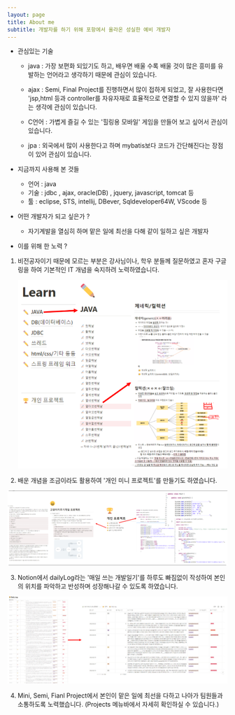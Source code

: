 ```yaml
---
layout: page
title: About me
subtitle: 개발자를 하기 위해 포항에서 올라온 성실한 예비 개발자
---
```

- 관심있는 기술 

  - java : 가장 보편화 되있기도 하고, 배우면 배울 수록 배울 것이 많은 흥미를 유발하는 언어라고 생각하기 때문에 관심이 있습니다.

  - ajax : Semi, Final Project를 진행하면서 많이 접하게 되었고, 잘 사용한다면 'jsp,html 등과 controller를 자유자재로 효율적으로 연결할 수 있지 않을까' 라는 생각에 관심이 있습니다. 

  - C언어 : 가볍게 즐길 수 있는 '힐링용 모바일' 게임을 만들어 보고 싶어서 관심이 있습니다.

  - jpa : 외국에서 많이 사용한다고 하며 mybatis보다 코드가 간단해진다는 장점이 있어 관심이 있습니다.

    

- 지금까지 사용해 본 것들 

  - 언어 : java 
  - 기술 : jdbc , ajax,  oracle(DB) , jquery, javascript, tomcat 등
  - 툴 : eclipse, STS, intellij, DBever, Sqldeveloper64W, VScode 등

  

- 어떤 개발자가 되고 싶은가 ? 

  - 자기계발을 열심히 하며 맡은 일에 최선을 다해 같이 일하고 싶은 개발자

- 이를 위해 한 노력 ?

1) 비전공자이기 때문에 모르는 부분은 강사님이나, 학우 분들께 질문하였고 혼자 구글링을 하여 기본적인 IT 개념을 숙지하려 노력하였습니다.

   <img src="img/notionStudy.png">  

2)  배운 개념을 조금이라도 활용하여 '개인 미니 프로젝트'를 만들기도 하였습니다. 

   <img src="img/myPersonalProjects.png">

3)  Notion에서 dailyLog라는 '매일 쓰는 개발일기'를 하루도 빠짐없이 작성하여 본인의 위치를 파악하고 반성하며 성장해나갈 수 있도록 하였습니다.

   <img src="img/dailyLog.png">

4) Mini, Semi, Fianl Project에서 본인이 맡은 일에 최선을 다하고 나아가 팀원들과 소통하도록 노력했습니다.  (Projects 메뉴바에서 자세히 확인하실 수 있습니다.)

   

 
